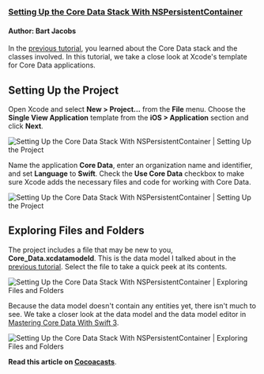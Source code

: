 ### [Setting Up the Core Data Stack With NSPersistentContainer](https://cocoacasts.com/setting-up-the-core-data-stack-with-nspersistentcontainer/)

#### Author: Bart Jacobs

In the [previous tutorial](https://cocoacasts.com/exploring-the-core-data-stack/), you learned about the Core Data stack and the classes involved. In this tutorial, we take a close look at Xcode's template for Core Data applications.

## Setting Up the Project

Open Xcode and select **New > Project...** from the **File** menu. Choose the **Single View Application** template from the **iOS > Application** section and click **Next**.

![Setting Up the Core Data Stack With NSPersistentContainer | Setting Up the Project](https://cocoacasts.s3.amazonaws.com/setting-up-the-core-data-stack/figure-project-setup-1.jpg)

Name the application **Core Data**, enter an organization name and identifier, and set **Language** to **Swift**. Check the **Use Core Data** checkbox to make sure Xcode adds the necessary files and code for working with Core Data.

![Setting Up the Core Data Stack With NSPersistentContainer | Setting Up the Project](https://cocoacasts.s3.amazonaws.com/setting-up-the-core-data-stack/figure-project-setup-2.jpg)

## Exploring Files and Folders

The project includes a file that may be new to you, **Core_Data.xcdatamodeld**. This is the data model I talked about in the [previous tutorial](https://cocoacasts.com/exploring-the-core-data-stack/). Select the file to take a quick peek at its contents.

![Setting Up the Core Data Stack With NSPersistentContainer | Exploring Files and Folders](https://cocoacasts.s3.amazonaws.com/setting-up-the-core-data-stack/figure-files-and-folders-1.jpg)

Because the data model doesn't contain any entities yet, there isn't much to see. We take a closer look at the data model and the data model editor in [Mastering Core Data With Swift 3](https://cocoacasts.com/mastering-core-data-with-swift-3/).

![Setting Up the Core Data Stack With NSPersistentContainer | Exploring Files and Folders](https://cocoacasts.s3.amazonaws.com/setting-up-the-core-data-stack/figure-files-and-folders-2.jpg)

**Read this article on [Cocoacasts](https://cocoacasts.com/setting-up-the-core-data-stack/)**.
